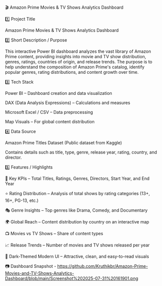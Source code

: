 🎬 Amazon Prime Movies & TV Shows Analytics Dashboard

1️⃣ Project Title

Amazon Prime Movies & TV Shows Analytics Dashboard

2️⃣ Short Description / Purpose

This interactive Power BI dashboard analyzes the vast library of Amazon Prime content, providing insights into movie and TV show distribution, genres, ratings, countries of origin, and release trends.
The purpose is to help understand the composition of Amazon Prime's catalog, identify popular genres, rating distributions, and content growth over time.

3️⃣ Tech Stack

Power BI – Dashboard creation and data visualization

DAX (Data Analysis Expressions) – Calculations and measures

Microsoft Excel / CSV – Data preprocessing

Map Visuals – For global content distribution

4️⃣ Data Source

Amazon Prime Titles Dataset (Public dataset from Kaggle)

Contains details such as title, type, genre, release year, rating, country, and director.

5️⃣ Features / Highlights

🎯 Key KPIs – Total Titles, Ratings, Genres, Directors, Start Year, and End Year

⭐ Rating Distribution – Analysis of total shows by rating categories (13+, 16+, PG-13, etc.)

🎭 Genre Insights – Top genres like Drama, Comedy, and Documentary

🌍 Global Reach – Content distribution by country on an interactive map

📺 Movies vs TV Shows – Share of content types

📈 Release Trends – Number of movies and TV shows released per year

🎨 Dark-Themed Modern UI – Attractive, clean, and easy-to-read visuals

📷 Dashboard Snapshot - https://github.com/Kruthikbr/Amazon-Prime-Movies-and-TV-Shows-Analytics-Dashboard/blob/main/Screenshot%202025-07-31%20161901.png
